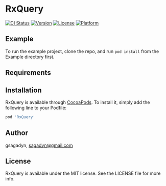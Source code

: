# RxQuery

[![CI Status](http://img.shields.io/travis/gsagadyn/RxQuery.svg?style=flat)](https://travis-ci.org/gsagadyn/RxQuery)
[![Version](https://img.shields.io/cocoapods/v/RxQuery.svg?style=flat)](http://cocoapods.org/pods/RxQuery)
[![License](https://img.shields.io/cocoapods/l/RxQuery.svg?style=flat)](http://cocoapods.org/pods/RxQuery)
[![Platform](https://img.shields.io/cocoapods/p/RxQuery.svg?style=flat)](http://cocoapods.org/pods/RxQuery)

## Example

To run the example project, clone the repo, and run `pod install` from the Example directory first.

## Requirements

## Installation

RxQuery is available through [CocoaPods](http://cocoapods.org). To install
it, simply add the following line to your Podfile:

```ruby
pod 'RxQuery'
```

## Author

gsagadyn, sagadyn@gmail.com

## License

RxQuery is available under the MIT license. See the LICENSE file for more info.
